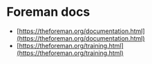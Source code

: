 # Foreman docs
- [https://theforeman.org/documentation.html](https://theforeman.org/documentation.html)
- [https://theforeman.org/training.html](https://theforeman.org/training.html)
